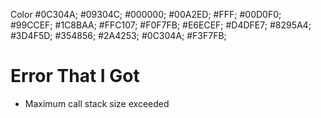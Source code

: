 Color
#0C304A;
#09304C;
#000000;
#00A2ED;
#FFF;
#00D0F0;
#99CCEF;
#1C8BAA;
#FFC107;
#F0F7FB;
#E6ECEF;
#D4DFE7;
#8295A4;
#3D4F5D;
#354856;
#2A4253;
#0C304A;
#F3F7FB;

# Error That I Got

- Maximum call stack size exceeded
